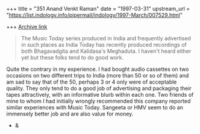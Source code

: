 +++
title = "351 Anand Venkt Raman"
date = "1997-03-31"
upstream_url = "https://list.indology.info/pipermail/indology/1997-March/007529.html"

+++
[Archive link](https://list.indology.info/pipermail/indology/1997-March/007529.html)

>The Music Today series produced in India and frequently advertised in 
>such places as India Today has recently produced recordings of both 
>Bhagavadgita and Kalidasa's Meghaduta.  I haven't heard either yet but 
>these folks tend to do good work.

Quite the contrary in my experience.  I had bought audio cassettes
on two occasions on two different trips to India (more than 50 or
so of them) and am sad to say that of the 50, perhaps  3 or 4 only
were of acceptable quality.  They only tend to do a good job of
advertising and packaging their tapes attractively, with an informative
blurb within each one.  Two friends of mine to whom I had initially
wrongly recommended this company reported similar experiences with
Music Today.  Sangeeta or HMV seem to do an immensely better job
and are also value for money.

- &








